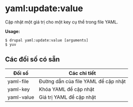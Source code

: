 # yaml:update:value
Cập nhật một giá trị cho một key cụ thể trong file YAML.

**Usage:**
```
$ drupal yaml:update:value [arguments] 
$ yuv  
```

## Các đối số có sẵn
Đối số | Các chi tiết
---------|-------------
yaml-file | Đường dẫn của file YAML để cập nhật
yaml-key | Khóa YAML để cập nhật
yaml-value | Giá trị YAML để cập nhật
